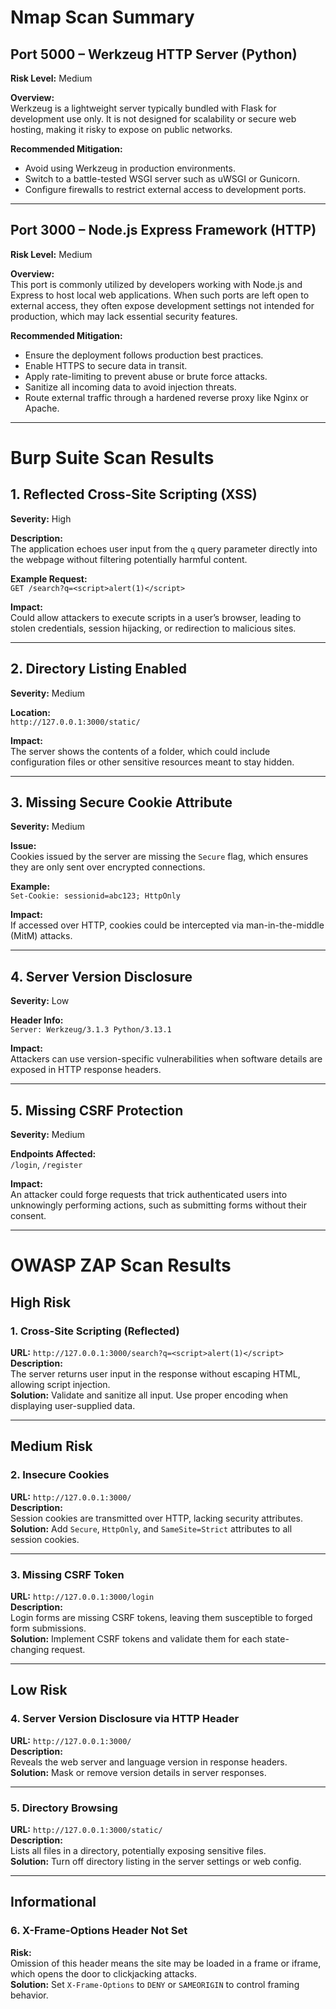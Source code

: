 # Nmap Scan Summary

## Port 5000 – Werkzeug HTTP Server (Python)  
**Risk Level:** Medium

**Overview:**  
Werkzeug is a lightweight server typically bundled with Flask for development use only. It is not designed for scalability or secure web hosting, making it risky to expose on public networks.

**Recommended Mitigation:**
- Avoid using Werkzeug in production environments.
- Switch to a battle-tested WSGI server such as uWSGI or Gunicorn.
- Configure firewalls to restrict external access to development ports.

---

## Port 3000 – Node.js Express Framework (HTTP)  
**Risk Level:** Medium

**Overview:**  
This port is commonly utilized by developers working with Node.js and Express to host local web applications. When such ports are left open to external access, they often expose development settings not intended for production, which may lack essential security features.

**Recommended Mitigation:**
- Ensure the deployment follows production best practices.
- Enable HTTPS to secure data in transit.
- Apply rate-limiting to prevent abuse or brute force attacks.
- Sanitize all incoming data to avoid injection threats.
- Route external traffic through a hardened reverse proxy like Nginx or Apache.

---

# Burp Suite Scan Results

## 1. Reflected Cross-Site Scripting (XSS)  
**Severity:** High

**Description:**  
The application echoes user input from the `q` query parameter directly into the webpage without filtering potentially harmful content.

**Example Request:**  
`GET /search?q=<script>alert(1)</script>`

**Impact:**  
Could allow attackers to execute scripts in a user’s browser, leading to stolen credentials, session hijacking, or redirection to malicious sites.

---

## 2. Directory Listing Enabled  
**Severity:** Medium

**Location:**  
`http://127.0.0.1:3000/static/`

**Impact:**  
The server shows the contents of a folder, which could include configuration files or other sensitive resources meant to stay hidden.

---

## 3. Missing Secure Cookie Attribute  
**Severity:** Medium

**Issue:**  
Cookies issued by the server are missing the `Secure` flag, which ensures they are only sent over encrypted connections.

**Example:**  
`Set-Cookie: sessionid=abc123; HttpOnly`

**Impact:**  
If accessed over HTTP, cookies could be intercepted via man-in-the-middle (MitM) attacks.

---

## 4. Server Version Disclosure  
**Severity:** Low

**Header Info:**  
`Server: Werkzeug/3.1.3 Python/3.13.1`

**Impact:**  
Attackers can use version-specific vulnerabilities when software details are exposed in HTTP response headers.

---

## 5. Missing CSRF Protection  
**Severity:** Medium

**Endpoints Affected:**  
`/login`, `/register`

**Impact:**  
An attacker could forge requests that trick authenticated users into unknowingly performing actions, such as submitting forms without their consent.

---

# OWASP ZAP Scan Results

## High Risk

### 1. Cross-Site Scripting (Reflected)  
**URL:** `http://127.0.0.1:3000/search?q=<script>alert(1)</script>`  
**Description:**  
The server returns user input in the response without escaping HTML, allowing script injection.  
**Solution:** Validate and sanitize all input. Use proper encoding when displaying user-supplied data.

---

## Medium Risk

### 2. Insecure Cookies  
**URL:** `http://127.0.0.1:3000/`  
**Description:**  
Session cookies are transmitted over HTTP, lacking security attributes.  
**Solution:** Add `Secure`, `HttpOnly`, and `SameSite=Strict` attributes to all session cookies.

---

### 3. Missing CSRF Token  
**URL:** `http://127.0.0.1:3000/login`  
**Description:**  
Login forms are missing CSRF tokens, leaving them susceptible to forged form submissions.  
**Solution:** Implement CSRF tokens and validate them for each state-changing request.

---

## Low Risk

### 4. Server Version Disclosure via HTTP Header  
**URL:** `http://127.0.0.1:3000/`  
**Description:**  
Reveals the web server and language version in response headers.  
**Solution:** Mask or remove version details in server responses.

---

### 5. Directory Browsing  
**URL:** `http://127.0.0.1:3000/static/`  
**Description:**  
Lists all files in a directory, potentially exposing sensitive files.  
**Solution:** Turn off directory listing in the server settings or web config.

---

## Informational

### 6. X-Frame-Options Header Not Set  
**Risk:**  
Omission of this header means the site may be loaded in a frame or iframe, which opens the door to clickjacking attacks.  
**Solution:** Set `X-Frame-Options` to `DENY` or `SAMEORIGIN` to control framing behavior.
